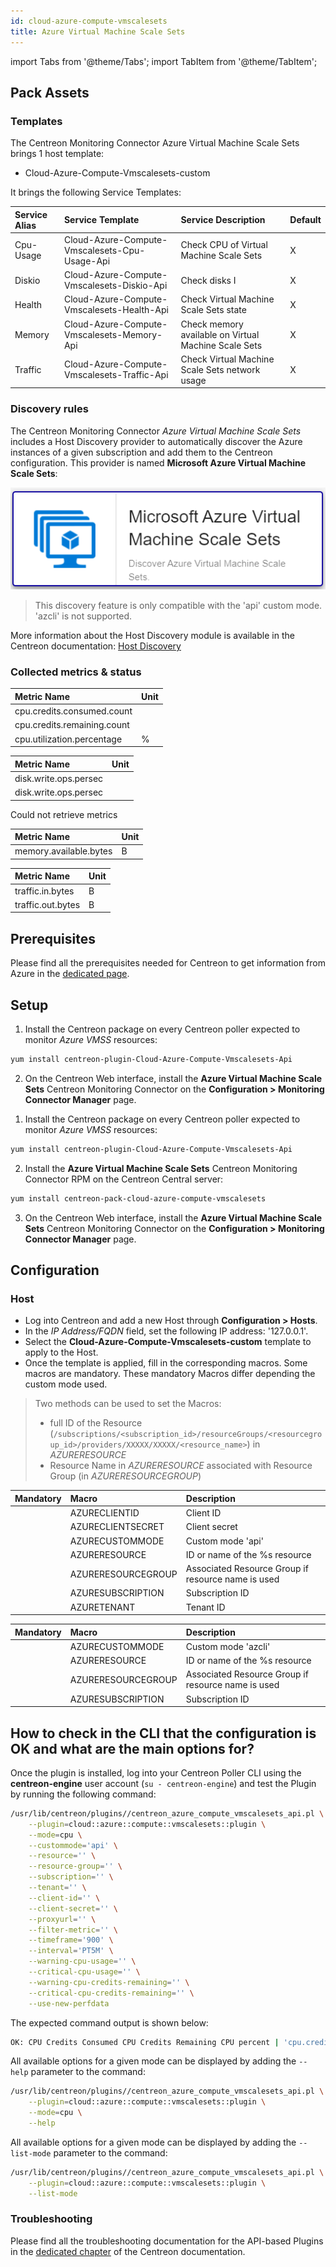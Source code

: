 ```yaml
---
id: cloud-azure-compute-vmscalesets
title: Azure Virtual Machine Scale Sets
---
```

import Tabs from '@theme/Tabs';
import TabItem from '@theme/TabItem';


## Pack Assets

### Templates

The Centreon Monitoring Connector Azure Virtual Machine Scale Sets brings 1 host template:
* Cloud-Azure-Compute-Vmscalesets-custom

It brings the following Service Templates:

| Service Alias | Service Template                              | Service Description                                  | Default |
|:--------------|:----------------------------------------------|:-----------------------------------------------------|:--------|
| Cpu-Usage     | Cloud-Azure-Compute-Vmscalesets-Cpu-Usage-Api | Check CPU of Virtual Machine Scale Sets              | X       |
| Diskio        | Cloud-Azure-Compute-Vmscalesets-Diskio-Api    | Check disks I                                        | X       |
| Health        | Cloud-Azure-Compute-Vmscalesets-Health-Api    | Check Virtual Machine Scale Sets state               | X       |
| Memory        | Cloud-Azure-Compute-Vmscalesets-Memory-Api    | Check memory available on Virtual Machine Scale Sets | X       |
| Traffic       | Cloud-Azure-Compute-Vmscalesets-Traffic-Api   | Check Virtual Machine Scale Sets network usage       | X       |

### Discovery rules

The Centreon Monitoring Connector *Azure Virtual Machine Scale Sets* includes a Host Discovery provider to
automatically discover the Azure instances of a given subscription and add them
to the Centreon configuration. This provider is named **Microsoft Azure Virtual Machine Scale Sets**:

![image](../../../assets/integrations/plugin-packs/procedures/cloud-azure-compute-vmscalesets-provider.png)
> This discovery feature is only compatible with the 'api' custom mode. 'azcli' is not supported.

More information about the Host Discovery module is available in the Centreon documentation: [Host Discovery](/onprem/monitoring/discovery/hosts-discovery)

### Collected metrics & status

<Tabs groupId="metrics">
<TabItem value="Cpu-Usage" label="Cpu-Usage">

| Metric Name                 | Unit  |
|:----------------------------|:------|
| cpu.credits.consumed.count  |       |
| cpu.credits.remaining.count |       |
| cpu.utilization.percentage  | %     |

</TabItem>
<TabItem value="Diskio" label="Diskio">

| Metric Name           | Unit  |
|:----------------------|:------|
| disk.write.ops.persec |       |
| disk.write.ops.persec |       |

</TabItem>
<TabItem value="Health" label="Health">

Could not retrieve metrics

</TabItem>
<TabItem value="Memory" label="Memory">

| Metric Name            | Unit  |
|:-----------------------|:------|
| memory.available.bytes | B     |

</TabItem>
<TabItem value="Traffic" label="Traffic">

| Metric Name       | Unit  |
|:------------------|:------|
| traffic.in.bytes  | B     |
| traffic.out.bytes | B     |

</TabItem>
</Tabs>

## Prerequisites

Please find all the prerequisites needed for Centreon to get information from Azure in the [dedicated page](../getting-started/how-to-guides/azure-credential-configuration.md).

## Setup

<Tabs groupId="sync">
<TabItem value="Online License" label="Online License">

1. Install the Centreon package on every Centreon poller expected to monitor *Azure VMSS* resources:

```bash
yum install centreon-plugin-Cloud-Azure-Compute-Vmscalesets-Api
```

2. On the Centreon Web interface, install the **Azure Virtual Machine Scale Sets** Centreon Monitoring Connector on the **Configuration > Monitoring Connector Manager** page.

</TabItem>
<TabItem value="Offline License" label="Offline License">

1. Install the Centreon package on every Centreon poller expected to monitor *Azure VMSS* resources:

```bash
yum install centreon-plugin-Cloud-Azure-Compute-Vmscalesets-Api
```

2. Install the **Azure Virtual Machine Scale Sets** Centreon Monitoring Connector RPM on the Centreon Central server:

```bash
yum install centreon-pack-cloud-azure-compute-vmscalesets
```

3. On the Centreon Web interface, install the **Azure Virtual Machine Scale Sets** Centreon Monitoring Connector on the **Configuration > Monitoring Connector Manager** page.

</TabItem>
</Tabs>

## Configuration

### Host

* Log into Centreon and add a new Host through **Configuration > Hosts**.
* In the *IP *Address/FQDN** field, set the following IP address: '127.0.0.1'.
* Select the **Cloud-Azure-Compute-Vmscalesets-custom** template to apply to the Host.
* Once the template is applied, fill in the corresponding macros. Some macros are mandatory.
These mandatory Macros differ depending the custom mode used.

> Two methods can be used to set the Macros:
> * full ID of the Resource (`/subscriptions/<subscription_id>/resourceGroups/<resourcegroup_id>/providers/XXXXX/XXXXX/<resource_name>`)
in *AZURERESOURCE*
> * Resource Name in *AZURERESOURCE* associated with Resource Group (in *AZURERESOURCEGROUP*)

<Tabs groupId="sync">
<TabItem value="Azure Monitor API" label="Azure Monitor API">

| Mandatory   | Macro              | Description                                        |
|:------------|:-------------------|:---------------------------------------------------|
|             | AZURECLIENTID      | Client ID                                          |
|             | AZURECLIENTSECRET  | Client secret                                      |
|             | AZURECUSTOMMODE    | Custom mode 'api'                                  |
|             | AZURERESOURCE      | ID or name of the %s resource                      |
|             | AZURERESOURCEGROUP | Associated Resource Group if resource name is used |
|             | AZURESUBSCRIPTION  | Subscription ID                                    |
|             | AZURETENANT        | Tenant ID                                          |

</TabItem>
<TabItem value="Azure azcli" label="Azure azcli">

| Mandatory   | Macro              | Description                                        |
|:------------|:-------------------|:---------------------------------------------------|
|             | AZURECUSTOMMODE    | Custom mode 'azcli'                                |
|             | AZURERESOURCE      | ID or name of the %s resource                      |
|             | AZURERESOURCEGROUP | Associated Resource Group if resource name is used |
|             | AZURESUBSCRIPTION  | Subscription ID                                    |

</TabItem>
</Tabs>

## How to check in the CLI that the configuration is OK and what are the main options for? 

Once the plugin is installed, log into your Centreon Poller CLI using the 
**centreon-engine** user account (`su - centreon-engine`) and test the Plugin by
running the following command:

```bash
/usr/lib/centreon/plugins//centreon_azure_compute_vmscalesets_api.pl \
    --plugin=cloud::azure::compute::vmscalesets::plugin \
    --mode=cpu \
    --custommode='api' \
    --resource='' \
    --resource-group='' \
    --subscription='' \
    --tenant='' \
    --client-id='' \
    --client-secret='' \
    --proxyurl='' \
    --filter-metric='' \
    --timeframe='900' \
    --interval='PT5M' \
    --warning-cpu-usage='' \
    --critical-cpu-usage='' \
    --warning-cpu-credits-remaining='' \
    --critical-cpu-credits-remaining='' \
    --use-new-perfdata 
```

The expected command output is shown below:

```bash
OK: CPU Credits Consumed CPU Credits Remaining CPU percent | 'cpu.credits.consumed.count'=9000;;;0; 'cpu.credits.remaining.count'=9000;;;0; 'cpu.utilization.percentage'=9000%;;;0;100 
```

All available options for a given mode can be displayed by adding the 
`--help` parameter to the command:

```bash
/usr/lib/centreon/plugins//centreon_azure_compute_vmscalesets_api.pl \
    --plugin=cloud::azure::compute::vmscalesets::plugin \
    --mode=cpu \
    --help
```

All available options for a given mode can be displayed by adding the 
`--list-mode` parameter to the command:

```bash
/usr/lib/centreon/plugins//centreon_azure_compute_vmscalesets_api.pl \
    --plugin=cloud::azure::compute::vmscalesets::plugin \
    --list-mode
```

### Troubleshooting

Please find all the troubleshooting documentation for the API-based Plugins in
the [dedicated chapter](../getting-started/how-to-guides/troubleshooting-plugins.md#http-and-api-checks)
of the Centreon documentation.